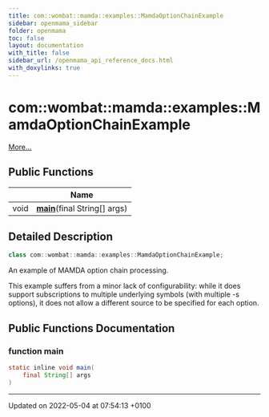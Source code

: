 ```yaml
---
title: com::wombat::mamda::examples::MamdaOptionChainExample
sidebar: openmama_sidebar
folder: openmama
toc: false
layout: documentation
with_title: false
sidebar_url: /openmama_api_reference_docs.html
with_doxylinks: true
---
```


# com::wombat::mamda::examples::MamdaOptionChainExample



 [More...](#detailed-description)

## Public Functions

|                | Name           |
| -------------- | -------------- |
| void | **[main](classcom_1_1wombat_1_1mamda_1_1examples_1_1MamdaOptionChainExample.html#function-main)**(final String[] args) |

## Detailed Description

```java
class com::wombat::mamda::examples::MamdaOptionChainExample;
```


An example of MAMDA option chain processing.

This example suffers from a minor lack of configurability: while it does support subscriptions to multiple underlying symbols (with multiple -s options), it does not allow a different source to be specified for each option.

## Public Functions Documentation

### function main

```java
static inline void main(
    final String[] args
)
```


-------------------------------

Updated on 2022-05-04 at 07:54:13 +0100